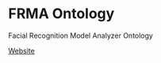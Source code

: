 # FRMA Ontology
Facial Recognition Model Analyzer Ontology

[Website](https://tw.rpi.edu/web/Courses/Ontologies/2018/FRMA)
